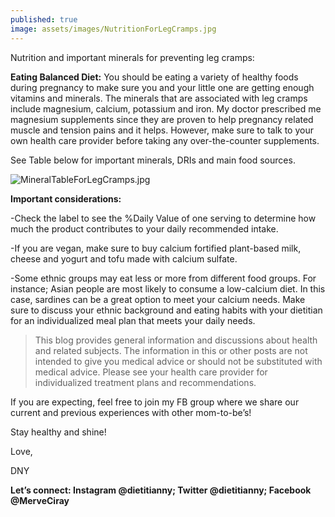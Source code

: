 ```yaml
---
published: true
image: assets/images/NutritionForLegCramps.jpg
---
```

Nutrition and important minerals for preventing leg cramps:


**Eating Balanced Diet:** You should be eating a variety of healthy foods during pregnancy to make sure you and your little one are getting enough vitamins and minerals. The minerals that are associated with leg cramps include magnesium, calcium, potassium and iron. My doctor prescribed me magnesium supplements since they are proven to help pregnancy related muscle and tension pains and it helps. However, make sure to talk to your own health care provider before taking any over-the-counter supplements. 

See Table below for important minerals, DRIs and main food sources. 

![MineralTableForLegCramps.jpg]({{site.baseurl}}/assets/images/MineralTableForLegCramps.jpg)

**Important considerations:**

-Check the label to see the %Daily Value of one serving to determine how much the product contributes to your daily recommended intake.

-If you are vegan, make sure to buy calcium fortified plant-based milk, cheese and yogurt and tofu made with calcium sulfate.

-Some ethnic groups may eat less or more from different food groups. For instance; Asian people are most likely to consume a low-calcium diet. In this case, sardines can be a great option to meet your calcium needs. Make sure to discuss your ethnic background and eating habits with your dietitian for an individualized meal plan that meets your daily needs.

> This blog provides general information and discussions about health and related subjects. The information in this or other posts are not intended to give you medical advice or should not be substituted with medical advice. Please see your health care provider for individualized treatment plans and recommendations.

If you are expecting, feel free to join my FB group where we share our current and previous experiences with other mom-to-be’s! 

Stay healthy and shine!

Love,

DNY

**Let’s connect: Instagram @dietitianny; Twitter @dietitianny; Facebook @MerveCiray**
